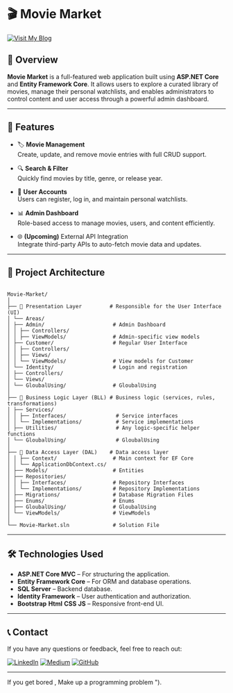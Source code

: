 # 🎬 Movie Market

[![Visit My Blog](https://img.shields.io/badge/Visit%20My%20Blog-2962FF?style=flat-square&logo=hashnode&logoColor=white)](https://abdelwahabshandy.hashnode.dev)

## 📖 Overview

**Movie Market** is a full-featured web application built using **ASP.NET Core** and **Entity Framework Core**. It allows users to explore a curated library of movies, manage their personal watchlists, and enables administrators to control content and user access through a powerful admin dashboard.

---

## 🚀 Features

- 🏷️ **Movie Management**  
  Create, update, and remove movie entries with full CRUD support.

- 🔍 **Search & Filter**  
  Quickly find movies by title, genre, or release year.

- 👥 **User Accounts**  
  Users can register, log in, and maintain personal watchlists.

- 📊 **Admin Dashboard**  
  Role-based access to manage movies, users, and content efficiently.

- 🌐 **(Upcoming)** External API Integration  
  Integrate third-party APIs to auto-fetch movie data and updates.

---

## 🧱 Project Architecture
```

Movie-Market/
│
├── 📂 Presentation Layer         # Responsible for the User Interface (UI)
│ └── Areas/
│ ├── Admin/                      # Admin Dashboard
│ │ ├── Controllers/
│ │ ├── ViewModels/               # Admin-specific view models
│ ├── Customer/                   # Regular User Interface
│ │ ├── Controllers/
│ │ ├── Views/
│ │ └── ViewModels/               # View models for Customer
│ └── Identity/                   # Login and registration
│ ├── Controllers/
│ └── Views/
│ └── GloubalUsing/               # GloubalUsing
│
├── 📂 Business Logic Layer (BLL) # Business logic (services, rules, transformations)
│ ├── Services/
│ │ ├── Interfaces/                # Service interfaces
│ │ └── Implementations/           # Service implementations
│ ├── Utilities/                   # Any logic-specific helper functions
│ └── GloubalUsing/                # GloubalUsing
│
├── 📂 Data Access Layer (DAL)    # Data access layer
│ │ ├── Context/                  # Main context for EF Core
│ │ └── ApplicationDbContext.cs/
│ ├── Models/                     # Entities
│ ├── Repositories/
│ │ ├── Interfaces/               # Repository Interfaces
│ │ └── Implementations/          # Repository Implementations
│ ├── Migrations/                 # Database Migration Files
│ ├── Enums/                      # Enums
│ ├── GloubalUsing/               # GloubalUsing
│ └── ViewModels/                 # ViewModels
│
└── Movie-Market.sln              # Solution File

```
---

## 🛠️ Technologies Used

- **ASP.NET Core MVC** – For structuring the application.
- **Entity Framework Core** – For ORM and database operations.
- **SQL Server** – Backend database.
- **Identity Framework** – User authentication and authorization.
- **Bootstrap** **Html** **CSS** **JS** – Responsive front-end UI.
               

---
## 📞 Contact

If you have any questions or feedback, feel free to reach out:

[![LinkedIn](https://img.shields.io/badge/Followers-4000-blue?style=for-the-badge&logo=linkedin&logoColor=white)](https://www.linkedin.com/in/abdelwahab-ahmed-shandy/)
[![Medium](https://img.shields.io/badge/Followers-25-brightgreen?style=for-the-badge&logo=medium&logoColor=white)](https://medium.com/@abdelwahabshandy)
[![GitHub](https://img.shields.io/badge/GitHub-333333?style=for-the-badge&logo=github&logoColor=white)](https://github.com/abdelwahab-ahmed-shandy)

---

If you get bored , Make up a programming problem ").
